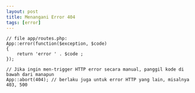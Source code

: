 ```yaml
---
layout: post
title: Menangani Error 404
tags: [error]
---
```


    // file app/routes.php:
    App::error(function($exception, $code)
    {
        return 'error ' . $code ;
    });

    // Jika ingin men-trigger HTTP error secara manual, panggil kode di bawah dari manapun
    App::abort(404); // berlaku juga untuk error HTTP yang lain, misalnya 403, 500
